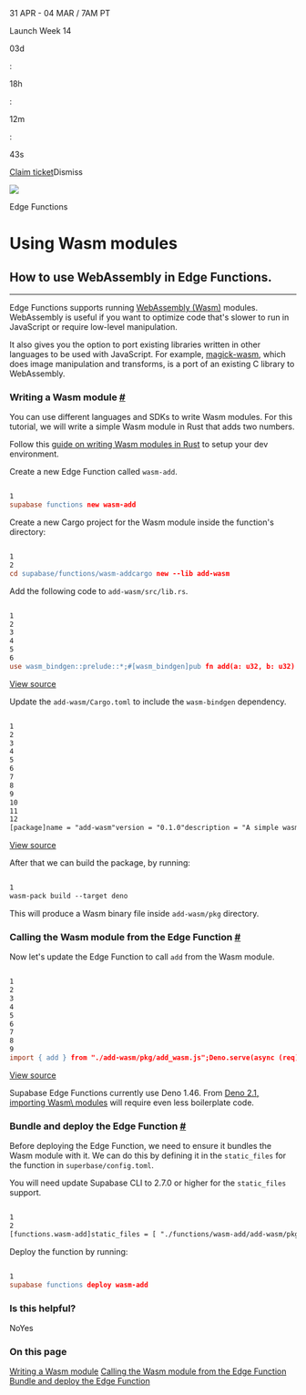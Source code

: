31 APR - 04 MAR / 7AM PT

Launch Week 14

03d

:

18h

:

12m

:

43s

[Claim ticket](https://supabase.com/launch-week)Dismiss

![](https://supabase.com/docs/_next/image?url=%2Fdocs%2Fimg%2Flaunchweek%2F14%2Fpromo-banner-bg.png&w=3840&q=100&dpl=dpl_9WgBm3X43HXGqPuPh4vSvQgRaZyZ)

Edge Functions

# Using Wasm modules

## How to use WebAssembly in Edge Functions.

* * *

Edge Functions supports running [WebAssembly (Wasm)](https://developer.mozilla.org/en-US/docs/WebAssembly) modules. WebAssembly is useful if you want to optimize code that's slower to run in JavaScript or require low-level manipulation.

It also gives you the option to port existing libraries written in other languages to be used with JavaScript. For example, [magick-wasm](https://supabase.com/docs/guides/functions/examples/image-manipulation), which does image manipulation and transforms, is a port of an existing C library to WebAssembly.

### Writing a Wasm module [\#](https://supabase.com/docs/guides/functions/wasm\#writing-a-wasm-module)

You can use different languages and SDKs to write Wasm modules. For this tutorial, we will write a simple Wasm module in Rust that adds two numbers.

Follow this [guide on writing Wasm modules in Rust](https://developer.mozilla.org/en-US/docs/WebAssembly/Rust_to_Wasm) to setup your dev environment.

Create a new Edge Function called `wasm-add`.

```flex

1
supabase functions new wasm-add
```

Create a new Cargo project for the Wasm module inside the function's directory:

```flex

1
2
cd supabase/functions/wasm-addcargo new --lib add-wasm
```

Add the following code to `add-wasm/src/lib.rs`.

```flex

1
2
3
4
5
6
use wasm_bindgen::prelude::*;#[wasm_bindgen]pub fn add(a: u32, b: u32) -> u32 {    a + b}
```

[View source](https://github.com/supabase/supabase/blob/b28907814838b3866ab4806e361f0f5a01c9cf6b/examples/edge-functions/supabase/functions/wasm-modules/add-wasm/src/lib.rs)

Update the `add-wasm/Cargo.toml` to include the `wasm-bindgen` dependency.

```flex

1
2
3
4
5
6
7
8
9
10
11
12
[package]name = "add-wasm"version = "0.1.0"description = "A simple wasm module that adds two numbers"license = "MIT/Apache-2.0"edition = "2021"[lib]crate-type = ["cdylib"][dependencies]wasm-bindgen = "0.2"
```

[View source](https://github.com/supabase/supabase/blob/b28907814838b3866ab4806e361f0f5a01c9cf6b/examples/edge-functions/supabase/functions/wasm-modules/add-wasm/Cargo.toml)

After that we can build the package, by running:

```flex

1
wasm-pack build --target deno
```

This will produce a Wasm binary file inside `add-wasm/pkg` directory.

### Calling the Wasm module from the Edge Function [\#](https://supabase.com/docs/guides/functions/wasm\#calling-the-wasm-module-from-the-edge-function)

Now let's update the Edge Function to call `add` from the Wasm module.

```flex

1
2
3
4
5
6
7
8
9
import { add } from "./add-wasm/pkg/add_wasm.js";Deno.serve(async (req) => {  const { a, b } = await req.json();  return new Response(    JSON.stringify({ result: add(a, b) }),    { headers: { "Content-Type": "application/json" } },  );});
```

[View source](https://github.com/supabase/supabase/blob/b28907814838b3866ab4806e361f0f5a01c9cf6b/examples/edge-functions/supabase/functions/wasm-modules/index.ts)

Supabase Edge Functions currently use Deno 1.46. From [Deno 2.1, importing Wasm\\
modules](https://deno.com/blog/v2.1) will require even less boilerplate code.

### Bundle and deploy the Edge Function [\#](https://supabase.com/docs/guides/functions/wasm\#bundle-and-deploy-the-edge-function)

Before deploying the Edge Function, we need to ensure it bundles the Wasm module with it. We can do this by defining it in the `static_files` for the function in `superbase/config.toml`.

You will need update Supabase CLI to 2.7.0 or higher for the `static_files` support.

```flex

1
2
[functions.wasm-add]static_files = [ "./functions/wasm-add/add-wasm/pkg/*"]
```

Deploy the function by running:

```flex

1
supabase functions deploy wasm-add
```

### Is this helpful?

NoYes

### On this page

[Writing a Wasm module](https://supabase.com/docs/guides/functions/wasm#writing-a-wasm-module) [Calling the Wasm module from the Edge Function](https://supabase.com/docs/guides/functions/wasm#calling-the-wasm-module-from-the-edge-function) [Bundle and deploy the Edge Function](https://supabase.com/docs/guides/functions/wasm#bundle-and-deploy-the-edge-function)